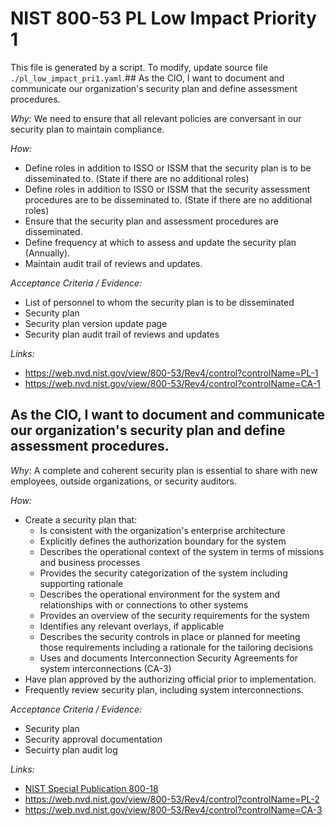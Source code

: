 # NIST 800-53 PL Low Impact Priority 1

This file is generated by a script. To modify, update source file `./pl_low_impact_pri1.yaml`.## As the CIO, I want to document and communicate our organization's security plan and define assessment procedures.

*Why:*
We need to ensure that all relevant policies are conversant in our security plan to maintain compliance.


*How:* 
* Define roles in addition to ISSO or ISSM that the security plan is to be disseminated to. (State if there are no additional roles)
* Define roles in addition to ISSO or ISSM that the security assessment procedures are to be disseminated to. (State if there are no additional roles)
* Ensure that the security plan and assessment procedures are disseminated.
* Define frequency at which to assess and update the security plan (Annually).
* Maintain audit trail of reviews and updates.


*Acceptance Criteria / Evidence:*
* List of personnel to whom the security plan is to be disseminated
* Security plan
* Security plan version update page
* Security plan audit trail of reviews and updates


*Links:*
* https://web.nvd.nist.gov/view/800-53/Rev4/control?controlName=PL-1
* https://web.nvd.nist.gov/view/800-53/Rev4/control?controlName=CA-1
## As the CIO, I want to document and communicate our organization's security plan and define assessment procedures.

*Why:*
A complete and coherent security plan is essential to share with new employees, outside organizations, or security auditors.


*How:* 
* Create a security plan that:
  * Is consistent with the organization's enterprise architecture
  * Explicitly defines the authorization boundary for the system
  * Describes the operational context of the system in terms of missions and business processes
  * Provides the security categorization of the system including supporting rationale
  * Describes the operational environment for the system and relationships with or connections to other systems
  * Provides an overview of the security requirements for the system
  * Identifies any relevant overlays, if applicable
  * Describes the security controls in place or planned for meeting those requirements including a rationale for the tailoring decisions
  * Uses and documents Interconnection Security Agreements for system interconnections (CA-3)
* Have plan approved by the authorizing official prior to implementation.
* Frequently review security plan, including system interconnections.


*Acceptance Criteria / Evidence:*
* Security plan
* Security approval documentation
* Secuirty plan audit log


*Links:*
* [NIST Special Publication 800-18](http://csrc.nist.gov/publications/PubsSPs.html#800-18)
* https://web.nvd.nist.gov/view/800-53/Rev4/control?controlName=PL-2
* https://web.nvd.nist.gov/view/800-53/Rev4/control?controlName=CA-3
